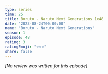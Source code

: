 ```yaml
---
type: series
time: 25
title: Boruto - Naruto Next Generations 1x48
date: "2023-08-24T00:00:00"
name: "Boruto - Naruto Next Generations"
season: 1
episode: 48
rating: 3
ratingEmoji: "⭐️⭐️⭐️"
share: false
---
```


_[No review was written for this episode]_